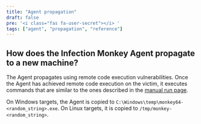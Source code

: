 ```yaml
---
title: "Agent propagation"
draft: false
pre: '<i class="fas fa-user-secret"></i> '
tags: ["agent", "propagation", "reference"]
---
```


## How does the Infection Monkey Agent propagate to a new machine?

The Agent propagates using remote code execution vulnerabilities. Once the
Agent has achieved remote code execution on the victim, it executes commands
that are similar to the ones described in the [manual run
page](../../usage/running-manually/).

On Windows targets, the Agent is copied to `C:\Windows\temp\monkey64-<random_string>.exe`.
On Linux targets, it is copied to `/tmp/monkey-<random_string>`.
